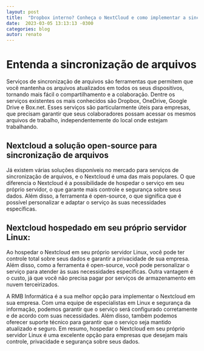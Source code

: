```yaml
---
layout: post
title:  "Dropbox interno? Conheça o NextCloud e como implementar a sincronização de arquivos na sua própria infraestrutura de TI"
date:  2023-03-05 13:13:13 -0300
categories: blog
autor: renato
---
```


# Entenda a sincronização de arquivos

Serviços de sincronização de arquivos são ferramentas que permitem que você mantenha os arquivos atualizados em todos os seus dispositivos, tornando mais fácil o compartilhamento e a colaboração. Dentre os serviços existentes os mais conhecidos são Dropbox, OneDrive, Google Drive e Box.net. Esses serviços são particularmente úteis para empresas, que precisam garantir que seus colaboradores possam acessar os mesmos arquivos de trabalho, independentemente do local onde estejam trabalhando.

## Nextcloud a solução open-source para sincronização de arquivos

Já existem várias soluções disponíveis no mercado para serviços de sincronização de arquivos, e o Nextcloud é uma das mais populares. O que diferencia o Nextcloud é a possibilidade de hospedar o serviço em seu próprio servidor, o que garante mais controle e segurança sobre seus dados. Além disso, a ferramenta é open-source, o que significa que é possível personalizar e adaptar o serviço às suas necessidades específicas.

## Nextcloud hospedado em seu próprio servidor Linux:

Ao hospedar o Nextcloud em seu próprio servidor Linux, você pode ter controle total sobre seus dados e garantir a privacidade de sua empresa. Além disso, como a ferramenta é open-source, você pode personalizar o serviço para atender às suas necessidades específicas. Outra vantagem é o custo, já que você não precisa pagar por serviços de armazenamento em nuvem terceirizados.

A RMB Informática é a sua melhor opção para implementar o Nextcloud em sua empresa. Com uma equipe de especialistas em Linux e segurança da informação, podemos garantir que o serviço será configurado corretamente e de acordo com suas necessidades. Além disso, também podemos oferecer suporte técnico para garantir que o serviço seja mantido atualizado e seguro. Em resumo, hospedar o Nextcloud em seu próprio servidor Linux é uma excelente opção para empresas que desejam mais controle, privacidade e segurança sobre seus dados.
